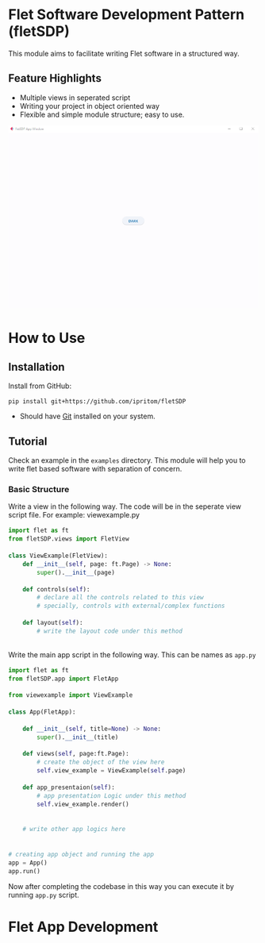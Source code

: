 # Flet Software Development Pattern (fletSDP)
This module aims to facilitate writing Flet software in a structured way.
## Feature Highlights

* Multiple views in seperated script
* Writing your project in object oriented way
* Flexible and simple module structure; easy to use.

![](media/fletsdp.gif)

# How to Use

## Installation
Install from GitHub:

```
pip install git+https://github.com/ipritom/fletSDP
```
* Should have [Git](https://git-scm.com/) installed on your system.
## Tutorial
Check an example in the `examples` directory. 
This module will help you to write flet based software with separation of concern. 

### Basic Structure
Write a view in the following way. The code will be in the seperate view script file. For example: viewexample.py
```python
import flet as ft
from fletSDP.views import FletView

class ViewExample(FletView):
    def __init__(self, page: ft.Page) -> None:
        super().__init__(page)

    def controls(self):
        # declare all the controls related to this view
        # specially, controls with external/complex functions
    
    def layout(self):
        # write the layout code under this method
        
```

Write the main app script in the following way. This can be names as `app.py`

```python
import flet as ft
from fletSDP.app import FletApp

from viewexample import ViewExample

class App(FletApp):
    
    def __init__(self, title=None) -> None:
        super().__init__(title)

    def views(self, page:ft.Page):
        # create the object of the view here
        self.view_example = ViewExample(self.page) 
 
    def app_presentaion(self):
        # app presentation Logic under this method 
        self.view_example.render()
        
       
    # write other app logics here
    
        
# creating app object and running the app
app = App()
app.run()
```
Now after completing the codebase in this way you can execute it by running `app.py` script.




# Flet App Development


